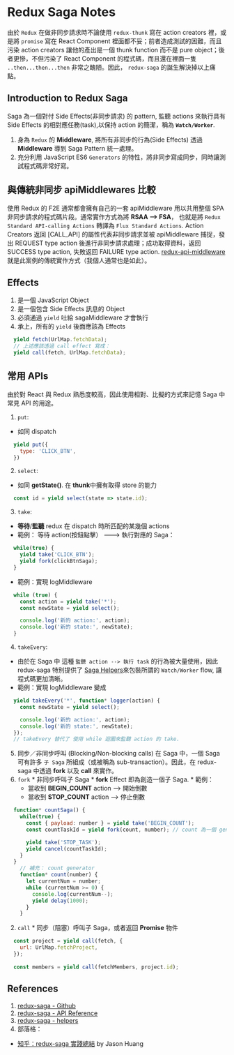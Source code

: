 # Redux Saga Notes

由於 ``Redux`` 在做非同步請求時不論使用 ``redux-thunk`` 寫在 action creators 裡，或是將 ``promise`` 寫在 React Component 裡面都不妥；前者造成測試的困難，而且污染 action creators 讓他的產出是一個 thunk function 而不是 pure object；後者更慘，不但污染了 React Component 的程式碼，而且還在裡面一隻 ``..then...then...then`` 非常之醜陋。因此， ``redux-saga`` 的誕生解決掉以上痛點。


## Introduction to Redux Saga

Saga 為一個對付 Side Effects(非同步請求) 的 pattern, 監聽 actions 來執行具有 Side Effects 的相對應任務(task),以保持 action 的簡潔，稱為 **``Watch/Worker``**.

1. 身為 ``Redux`` 的 **Middleware**, 將所有非同步的行為(Side Effects) 透過 **Middleware** 導到 Saga Pattern 統一處理。
2. 充分利用 JavaScript ES6 ``Generators`` 的特性，將非同步寫成同步，同時讓測試程式碼非常好寫。

## 與傳統非同步 apiMiddlewares 比較

使用 Redux 的 F2E 通常都會擁有自己的一套 apiMiddleware 用以共用整個 SPA 非同步請求的程式碼片段。通常實作方式為將 **RSAA --> FSA**， 也就是將 ``Redux Standard API-calling Actions`` 轉譯為 ``Flux Standard Actions``. Action Creators 返回 [CALL_API] 的屬性代表非同步請求並被 apiMiddleware 捕捉，發出 REQUEST type action 後進行非同步請求處理；成功取得資料，返回 SUCCESS type action, 失敗返回 FAILURE type action. [redux-api-middleware](https://github.com/agraboso/redux-api-middleware)就是此案例的傳統實作方式（我個人通常也是如此）。

## Effects

1. 是一個 JavaScript Object
2. 是一個包含 Side Effects 訊息的 Object
3. 必須通過 ``yield`` 吐給 sagaMiddleware 才會執行
4. 承上，所有的 ``yield`` 後面應該為 Effects

  ```js
    yield fetch(UrlMap.fetchData);
    // 上述應該透過 call effect 寫成：
    yield call(fetch, UrlMap.fetchData);
  ```

## 常用 APIs
  由於對 React 與 Redux 熟悉度較高，因此使用相對、比擬的方式來記憶 Saga 中 常見 API 的用途。
  
1. ``put``:
  * 如同 dispatch
  ```js
    yield put({
      type: 'CLICK_BTN',
    })
  ```

2. ``select``:
  * 如同 **getState()**. 在 **thunk**中擁有取得 store 的能力
  ```js
    const id = yield select(state => state.id);
  ```

3. ``take``:
  * **等待**/**監聽** redux 在 dispatch 時所匹配的某幾個 actions
  * 範例： 等待 action(按鈕點擊） ---> 執行對應的 Saga：
  ```js
    while(true) {
      yield take('CLICK_BTN');
      yield fork(clickBtnSaga);
    }
  ```
  * 範例：實現 logMiddleware
  ```js
    while (true) {
      const action = yield take('*');
      const newState = yield select();

      console.log('新的 action:', action);
      console.log('新的 state:', newState);
    }
  ```

4. ``takeEvery``:
  * 由於在 Saga 中 這種 ``監聽 action --> 執行 task`` 的行為被大量使用，因此 redux-saga 特別提供了 [Saga Helpers](https://redux-saga.github.io/redux-saga/docs/basics/UsingSagaHelpers.html)來包裝所謂的 ``Watch/Worker`` flow, 讓程式碼更加清晰。
  * 範例：實現 logMiddleware 變成
  ```js
    yield takeEvery('*', function* logger(action) {
      const newState = yield select();

      console.log('新的 action:', action);
      console.log('新的 state:', newState);
    });
    // takeEvery 替代了 使用 while 迴圈來監聽 action 的 take.
  ```

5. 同步／非同步呼叫 (Blocking/Non-blocking calls)
  在 Saga 中，一個 Saga 可有許多 ``子 Saga`` 所組成（或被稱為 sub-transaction）。因此，在 redux-saga 中透過 **fork** 以及 **call** 來實作。
  1. ``fork``
    * 非同步呼叫子 Saga
    * **fork** Effect 即為創造一個子 Saga.
    * 範例：
      * 當收到 **BEGIN_COUNT** action  --> 開始倒數
      * 當收到 **STOP_COUNT** action --> 停止倒數
  ```js
    function* countSaga() {
      while(true) {
        const { payload: number } = yield take('BEGIN_COUNT');
        const countTaskId = yield fork(count, number); // count 為一個 generator

        yield take('STOP_TASK');
        yield cancel(countTaskId);
      }
    }
      // 補充： count generator 
      function* count(number) {
        let currentNum = number;
        while (currentNum >= 0) {
          console.log(currentNum--);
          yield delay(1000);
        }
      }
  ```
  2. ``call``
    * 同步（阻塞）呼叫子 Saga，或者返回 **Promise** 物件
  ```js
    const project = yield call(fetch, {
      url: UrlMap.fetchProject,
    });
    
    const members = yield call(fetchMembers, project.id);
  ```

## References
1. [redux-saga - Github](https://github.com/redux-saga/redux-saga)
2. [redux-saga - API Reference](https://redux-saga.github.io/redux-saga/docs/api/index.html#callfn-args)
3. [redux-saga - helpers](https://redux-saga.github.io/redux-saga/docs/basics/UsingSagaHelpers.html)
4. 部落格：
  * [知乎：redux-saga 實踐總結](https://zhuanlan.zhihu.com/p/23012870) by Jason Huang